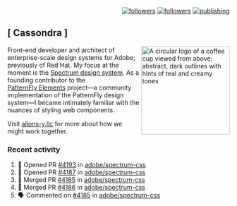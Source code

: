 <p align="right"><a rel="me" href="https://front-end.social/@castastrophe">
    <img alt="followers" title="Follow me on Mastodon" src="https://img.shields.io/mastodon/follow/109297102751309835?domain=https%3A%2F%2Ffront-end.social&label=Follow&logo=mastodon&logoColor=white&style=for-the-badge&labelColor=008080&color=006969"/></a>
  <a href="https://codepen.io/castastrophe/">
    <img alt="followers" title="Follow me on CodePen" src="https://img.shields.io/badge/23-1?color=640464&labelColor=7c007c&style=for-the-badge&logo=codepen&label=Follow"/></a>
<a href="https://castastrophe.medium.com/">
    <img alt="publishing" title="View articles on Medium" src="https://img.shields.io/badge/107-1?color=666&labelColor=444&label=subscribe&logo=medium&logoColor=white&style=for-the-badge"/></a>
</p>

## [&nbsp;Cassondra&nbsp;]

<img align="right" src="https://github-production-user-asset-6210df.s3.amazonaws.com/1840295/253016758-ba468774-1cd3-42c2-8f43-947b5eeb5edf.png" height="200" alt="A circular logo of a coffee cup viewed from above; abstract, dark outlines with hints of teal and creamy tones">

Front-end developer and architect of enterprise-scale design systems for Adobe; previously of Red Hat. My focus at the moment is the [Spectrum design system](https://github.com/adobe/spectrum-css). As a founding contributor to the [PatternFly&nbsp;Elements](https://github.com/patternfly/patternfly-elements) project&mdash;a community implementation of the PatternFly design system&mdash;I became intimately familiar with the nuances of styling web components.

Visit [allons-y.llc](http://allons-y.llc/) for more about how we might work together.

### Recent activity

<!--START_SECTION:activity-->
1. 💪 Opened PR [#4193](https://github.com/adobe/spectrum-css/pull/4193) in [adobe/spectrum-css](https://github.com/adobe/spectrum-css)
2. 💪 Opened PR [#4187](https://github.com/adobe/spectrum-css/pull/4187) in [adobe/spectrum-css](https://github.com/adobe/spectrum-css)
3. 🎉 Merged PR [#4185](https://github.com/adobe/spectrum-css/pull/4185) in [adobe/spectrum-css](https://github.com/adobe/spectrum-css)
4. 🎉 Merged PR [#4186](https://github.com/adobe/spectrum-css/pull/4186) in [adobe/spectrum-css](https://github.com/adobe/spectrum-css)
5. 🗣 Commented on [#4185](https://github.com/adobe/spectrum-css/pull/4185#issuecomment-3237821521) in [adobe/spectrum-css](https://github.com/adobe/spectrum-css)
<!--END_SECTION:activity-->
